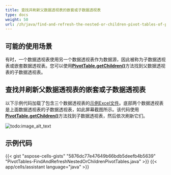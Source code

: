 ```yaml
---
title: 查找并刷新父数据透视表的嵌套或子数据透视表
type: docs
weight: 50
url: /zh/java/find-and-refresh-the-nested-or-children-pivot-tables-of-parent-pivot-table/
---
```


## **可能的使用场景**

有时，一个数据透视表使用另一个数据透视表作为数据源，因此被称为子数据透视表或嵌套数据透视表。您可以使用[**PivotTable.getChildren()**](https://reference.aspose.com/cells/java/com.aspose.cells/pivottable#getChildren--)方法找到父数据透视表的子数据透视表。

## **查找并刷新父数据透视表的嵌套或子数据透视表**

以下示例代码加载了包含三个数据透视表的[示例Excel文件](61767766.xlsx)。底部两个数据透视表是上面数据透视表的子数据透视表，如此屏幕截图所示。该代码使用[**PivotTable.getChildren()**](https://reference.aspose.com/cells/java/com.aspose.cells/pivottable#getChildren--)方法找到子数据透视表，然后依次刷新它们。

![todo:image_alt_text](find-and-refresh-the-nested-or-children-pivot-tables-of-parent-pivot-table_1.png)

## **示例代码**

{{< gist "aspose-cells-gists" "5876dc77e47649b66bdb5deefb4b5639" "PivotTables-FindAndRefreshNestedOrChildrenPivotTables.java" >}}
{{< app/cells/assistant language="java" >}}
